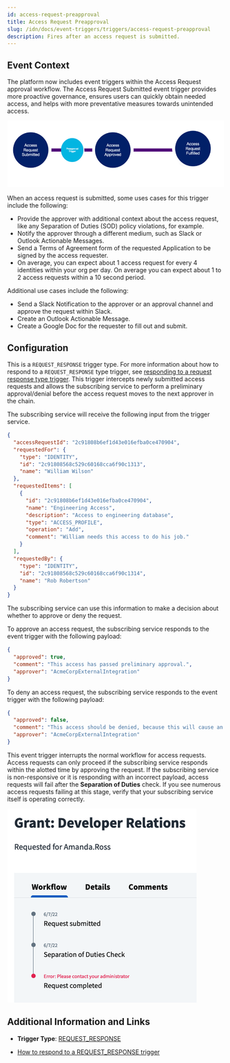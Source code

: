 ```yaml
---
id: access-request-preapproval
title: Access Request Preapproval
slug: /idn/docs/event-triggers/triggers/access-request-preapproval
description: Fires after an access request is submitted.
---
```


## Event Context

The platform now includes event triggers within the Access Request approval workflow. The Access Request Submitted event trigger provides more proactive governance, ensures users can quickly obtain needed access, and helps with more preventative measures towards unintended access.

![Flow](./img/access-request-preapproval-path.png)

When an access request is submitted, some uses cases for this trigger include the following:

- Provide the approver with additional context about the access request, like any Separation of Duties (SOD) policy violations, for example.
- Notify the approver through a different medium, such as Slack or Outlook Actionable Messages.
- Send a Terms of Agreement form of the requested Application to be signed by the access requester.
- On average, you can expect about 1 access request for every 4 identities within your org per day. On average you can expect about 1 to 2 access requests within a 10 second period.

Additional use cases include the following:

- Send a Slack Notification to the approver or an approval channel and approve the request within Slack.
- Create an Outlook Actionable Message.
- Create a Google Doc for the requester to fill out and submit.

## Configuration

This is a `REQUEST_RESPONSE` trigger type.  For more information about how to respond to a `REQUEST_RESPONSE` type trigger, see [responding to a request response type trigger](../responding-to-a-request-response-trigger.md).  This trigger intercepts newly submitted access requests and allows the subscribing service to perform a preliminary approval/denial before the access request moves to the next approver in the chain.

The subscribing service will receive the following input from the trigger service.  
<!-- The input schema can be found in the [API specification](https://developer.sailpoint.com/apis/beta/#section/Access-Request-Pre-Approval-Event-Trigger-Input): -->

```json
{
  "accessRequestId": "2c91808b6ef1d43e016efba0ce470904",
  "requestedFor": {
    "type": "IDENTITY",
    "id": "2c91808568c529c60168cca6f90c1313",
    "name": "William Wilson"
  },
  "requestedItems": [
    {
      "id": "2c91808b6ef1d43e016efba0ce470904",
      "name": "Engineering Access",
      "description": "Access to engineering database",
      "type": "ACCESS_PROFILE",
      "operation": "Add",
      "comment": "William needs this access to do his job."
    }
  ],
  "requestedBy": {
    "type": "IDENTITY",
    "id": "2c91808568c529c60168cca6f90c1314",
    "name": "Rob Robertson"
  }
}
```

The subscribing service can use this information to make a decision about whether to approve or deny the request.  
<!-- The output schema can be found in the [API specification](https://developer.sailpoint.com/apis/beta/#section/Access-Request-Pre-Approval-Event-Trigger-Output).   -->
To approve an access request, the subscribing service responds to the event trigger with the following payload:

```json
{
  "approved": true,
  "comment": "This access has passed preliminary approval.",
  "approver": "AcmeCorpExternalIntegration"
}
```

To deny an access request, the subscribing service responds to the event trigger with the following payload:

```json
{
  "approved": false,
  "comment": "This access should be denied, because this will cause an SOD violation.",
  "approver": "AcmeCorpExternalIntegration"
}
```

This event trigger interrupts the normal workflow for access requests.  Access requests can only proceed if the subscribing service responds within the alotted time by approving the request. If the subscribing service is non-responsive or it is responding with an incorrect payload, access requests will fail after the **Separation of Duties** check.  If you see numerous access requests failing at this stage, verify that your subscribing service itself is operating correctly.

![AR failed](./img/access-request-preapproval-failure.png)

## Additional Information and Links

- **Trigger Type**: [REQUEST_RESPONSE](../trigger-types.md#request-response)
 <!-- [Input Schema](https://developer.sailpoint.com/apis/beta/#section/Access-Request-Pre-Approval-Event-Trigger-Input)
 [Output Schema](https://developer.sailpoint.com/apis/beta/#section/Access-Request-Pre-Approval-Event-Trigger-Output) -->
- [How to respond to a REQUEST_RESPONSE trigger](../responding-to-a-request-response-trigger.md)
